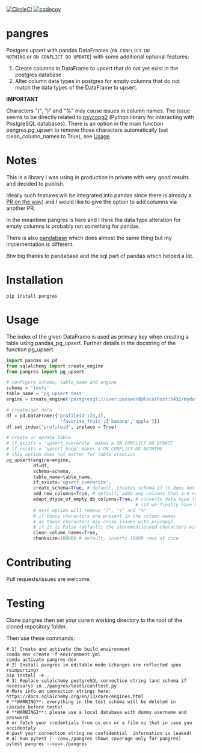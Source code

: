 [![CircleCI](https://circleci.com/gh/ThibTrip/pangres.svg?style=svg&circle-token=3e39be6b969ed02b41d259c279da0d9e63751506)](https://circleci.com/gh/ThibTrip/pangres) [![codecov](https://codecov.io/gh/ThibTrip/pangres/branch/master/graph/badge.svg)](https://codecov.io/gh/ThibTrip/pangres)

# pangres
Postgres upsert with pandas DataFrames (<code>ON CONFLICT DO NOTHING</code> or <code>ON CONFLICT DO UPDATE</code>)
with some additional optional features:

1. Create columns in DataFrame to upsert that do not yet exist in the postgres database
2. Alter column data types in postgres for empty columns that do not match the data types of the DataFrame to upsert.

**IMPORTANT**

Characters "(", ")" and "%" may cause issues in column names. The issue
seems to be directly related to [psycopg2](https://pypi.org/project/psycopg2/) (Python library for interacting with PostgreSQL databases).
There is an option in the main function pangres.pg_upsert to remove those characters automatically
(set clean_column_names to True), see [Usage](#Usage).

# Notes

This is a library I was using in production in private with very good results
and decided to publish.

Ideally such features will be integrated into pandas since there is
already a [PR on the way](https://github.com/pandas-dev/pandas/pull/29636))
and I would like to give the option to add columns via another PR.

In the meantime pangres is here and I think the data type alteration for empty
columns is probably not something for pandas.

There is also [pandabase](https://github.com/notsambeck/pandabase) which does almost
the same thing but my implementation is different.

Btw big thanks to pandabase and the sql part of pandas which helped a lot.

# Installation
```
pip install pangres
```

# Usage
The index of the given DataFrame is used as primary key when creating a table using pandas_pg_upsert.
Further details in the docstring of the function pg_upsert.

```python
import pandas as pd
from sqlalchemy import create_engine
from pangres import pg_upsert

# configure schema, table_name and engine
schema = 'tests'
table_name = 'pg_upsert_test'
engine = create_engine('postgresql://user:password@localhost:5432/mydatabase')

# create/get data
df = pd.DataFrame({'profileid':[0,1],
                    'favorite_fruit':['banana','apple']})
df.set_index('profileid', inplace = True)

# create or update table
# if_exists = 'upsert_overwrite' makes a ON CONFLICT DO UPDATE
# if_exists = 'upsert_keep' makes a ON CONFLICT DO NOTHING
# this option does not matter for table creation
pg_upsert(engine=engine,
          df=df,
          schema=schema,
          table_name=table_name,
          if_exists='upsert_overwrite',
          create_schema=True, # default, creates schema if it does not exist
          add_new_columns=True, # default, adds any columns that are not in the postgres table
          adapt_dtype_of_empty_db_columns=True, # converts data type in postgres for empty columns
                                                # (if we finally have data and it is necessary)
          # next option will remove ")", "(" and "%"
          # if those characters are present in the column names
          # as those characters may cause issues with psycopg2
          # if it is False (default) the aforementionned characters will raise an Exception!
          clean_column_names=True,
          chunksize=10000) # default, inserts 10000 rows at once
```


# Contributing

Pull requests/issues are welcome.

# Testing

Clone pangres then set your curent working directory to the root of the cloned repository folder.

Then use these commands:

```
# 1) Create and activate the build environment
conda env create -f environment.yml
conda activate pangres-dev
# 2) Install pangres in editable mode (changes are reflected upon reimporting)
pip install -e .
# 3) Replace sqlalchemy postgreSQL connection string (and schema if necessary) in ./pangres/tests/conftest.py
# More info on connection strings here: https://docs.sqlalchemy.org/en/13/core/engines.html
# **WARNING**: everything in the test schema will be deleted in cascade before tests!
# **WARNING2**: please use a local database with dummy username and password
# or fetch your credentials from os.env or a file so that in case you accidentaly
# push your connection string no confidential  information is leaked!
# 4) Run pytest (--cov=./pangres shows coverage only for pangres)
pytest pangres --cov=./pangres
```
